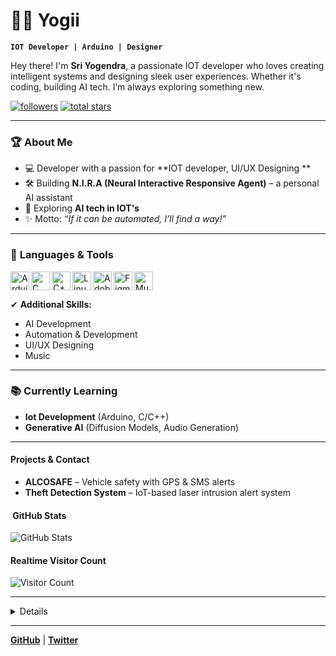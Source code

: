 # 🏄‍♂️ Yogii

**`IOT Developer | Arduino | Designer `**

Hey there! I'm **Sri Yogendra**, a passionate IOT developer who loves creating intelligent systems and designing sleek user experiences. Whether it's coding, building AI tech. I’m always exploring something new.

<p align="left">
   <a href="https://github.com/Yogi-sri?tab=followers">
      <img alt="followers" title="Follow me on Github" src="https://custom-icon-badges.demolab.com/github/followers/Yogi-sri?color=236ad3&labelColor=1155ba&style=for-the-badge&logo=person-add&label=Follow&logoColor=white"/></a>
   <a href="https://github.com/Yogi-sri?tab=repositories&sort=stargazers">
      <img alt="total stars" title="Total stars on GitHub" src="https://custom-icon-badges.demolab.com/github/stars/Yogi-sri?color=55960c&style=for-the-badge&labelColor=488207&logo=star"/></a>
</p>

---

### 🏆 **About Me**
- 💻 Developer with a passion for **IOT developer, UI/UX Designing **   
- 🛠 Building **N.I.R.A (Neural Interactive Responsive Agent)** – a personal AI assistant  
- 🌌 Exploring **AI tech in IOT's**  
- ✨ Motto: *“If it can be automated, I’ll find a way!”*

---

### 🧰 **Languages & Tools**


<img align="left" alt="Arduino" width="30px" src="https://cdn.jsdelivr.net/gh/devicons/devicon/icons/arduino/arduino-original.svg" />
<img align="left" alt="C" width="30px" src="https://cdn.jsdelivr.net/gh/devicons/devicon/icons/c/c-original.svg" />
<img align="left" alt="C++" width="30px" src="https://cdn.jsdelivr.net/gh/devicons/devicon/icons/cplusplus/cplusplus-original.svg" />
<img align="left" alt="Linux" width="30px" src="https://cdn.jsdelivr.net/gh/devicons/devicon/icons/linux/linux-original.svg" />
<img align="left" alt="Adobe" width="30px" src="https://cdn.jsdelivr.net/gh/devicons/devicon/icons/photoshop/photoshop-plain.svg" />
<img align="left" alt="Figma" width="30px" src="https://cdn.jsdelivr.net/gh/devicons/devicon/icons/figma/figma-original.svg" />
<img align="left" alt="Music" width="30px" src="https://img.icons8.com/color/48/music--v1.png" />

<br clear="left"/>


✔ **Additional Skills:**  
- AI Development  
- Automation & Development  
- UI/UX Designing
- Music

---

### 📚 **Currently Learning**
- **Iot Development** (Arduino, C/C++) 
- **Generative AI** (Diffusion Models, Audio Generation)   

---

####  Projects & Contact
- **ALCOSAFE** – Vehicle safety with GPS & SMS alerts  
- **Theft Detection System** – IoT-based laser intrusion alert system 

#### ​ GitHub Stats
![GitHub Stats](https://github-readme-stats.vercel.app/api?username=yourusername&show_icons=true&theme=radical)

#### Realtime Visitor Count
![Visitor Count](https://komarev.com/ghpvc/?username=yourusername&color=brightgreen)

---

<details>

My journey started during the my schooling with an ancient PC. From activating Windows (oops) to creating simple Arduino projects, I’ve come a long way.

**What’s Next?**  
- Building **powerful AI systems**  
- Creating **Ai Tech Iot products**  
- Designing tools that make tech fun & accessible  

</details>

---

[**GitHub**](https://github.com/Yogi-sri) | [**Twitter**](https://x.com/Yogi-sri)
